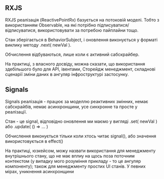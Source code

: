 ## RXJS
RXJS реалізація (ReactivePointRx) базується на потоковій моделі. Тобто з використанням Observable, на які потрібно підписуватися/відписуватися, використовувати за потребою пайплайни тощо.

Стан зберігається в BehaviorSubject, і оновлення виконується у форматі виклику методу .next( newVal ).

Обчислення відбуваються, лише коли є активний сабскрайбер.

На практиці, з власного досвіду, можна сказати, що використання здебільшого було для API, івентами, Сторейдж менеджмент, складнові сценарії зміни даних в ангуляр інфроструктурі застосунку.

## Signals
Signals реалізація - працює за моделлю реактивних змінних, немає сабскрайбів, немає асинхронщини, усе синхронне та просте у реалізації.


Стан - це signal, відповідно оновлення ми маємо у вигляді .set( newVal ) або .update( () => ... )

Обчислення виконується тільки коли хтось читає signal(), або значення використовується в effect()

На практиці, юзкейсом, можу назвати використання для менеджменту внутрішнього стану, що не має вплиу на щось поза поточним контекстом (у випадку мого розуміння прикладу - то це ангуляр компоненту); також для менеджменту простих UI станів. У певних мірах, уникнення асинхронщини